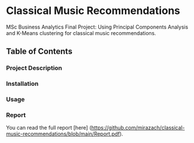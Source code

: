 # Classical Music Recommendations

MSc Business Analytics Final Project: Using Principal Components Analysis and K-Means clustering for classical music recommendations.

## Table of Contents 

### Project Description 

### Installation 


### Usage



### Report 

You can read the full report [here] (https://github.com/mirazach/classical-music-recommendations/blob/main/Report.pdf). 


